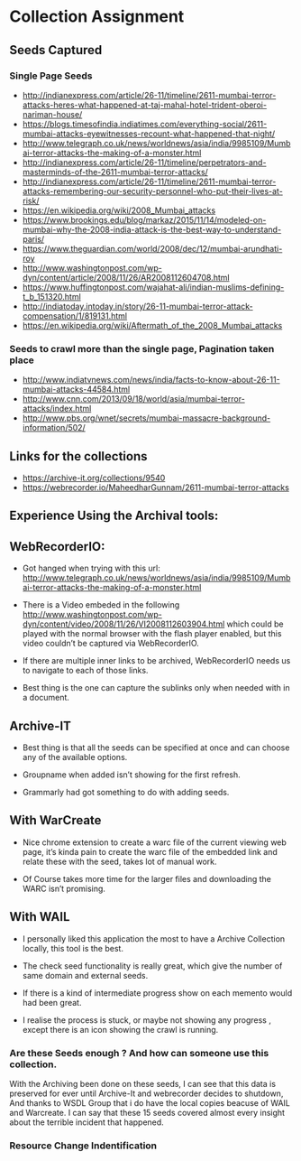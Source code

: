
# Collection Assignment

## Seeds Captured
### Single Page Seeds
* http://indianexpress.com/article/26-11/timeline/2611-mumbai-terror-attacks-heres-what-happened-at-taj-mahal-hotel-trident-oberoi-nariman-house/
* https://blogs.timesofindia.indiatimes.com/everything-social/2611-mumbai-attacks-eyewitnesses-recount-what-happened-that-night/
* http://www.telegraph.co.uk/news/worldnews/asia/india/9985109/Mumbai-terror-attacks-the-making-of-a-monster.html
* http://indianexpress.com/article/26-11/timeline/perpetrators-and-masterminds-of-the-2611-mumbai-terror-attacks/
* http://indianexpress.com/article/26-11/timeline/2611-mumbai-terror-attacks-remembering-our-security-personnel-who-put-their-lives-at-risk/
* https://en.wikipedia.org/wiki/2008_Mumbai_attacks
* https://www.brookings.edu/blog/markaz/2015/11/14/modeled-on-mumbai-why-the-2008-india-attack-is-the-best-way-to-understand-paris/
* https://www.theguardian.com/world/2008/dec/12/mumbai-arundhati-roy
* http://www.washingtonpost.com/wp-dyn/content/article/2008/11/26/AR2008112604708.html
* https://www.huffingtonpost.com/wajahat-ali/indian-muslims-defining-t_b_151320.html
* http://indiatoday.intoday.in/story/26-11-mumbai-terror-attack-compensation/1/819131.html
* https://en.wikipedia.org/wiki/Aftermath_of_the_2008_Mumbai_attacks

### Seeds to crawl more than the single page, Pagination taken place
* http://www.indiatvnews.com/news/india/facts-to-know-about-26-11-mumbai-attacks-44584.html
* http://www.cnn.com/2013/09/18/world/asia/mumbai-terror-attacks/index.html
* http://www.pbs.org/wnet/secrets/mumbai-massacre-background-information/502/



## Links for the collections
* https://archive-it.org/collections/9540
* https://webrecorder.io/MaheedharGunnam/2611-mumbai-terror-attacks


## Experience Using the Archival tools:
## WebRecorderIO:
 
* Got hanged when trying with this url: http://www.telegraph.co.uk/news/worldnews/asia/india/9985109/Mumbai-terror-attacks-the-making-of-a-monster.html

* There is a Video embeded in the following http://www.washingtonpost.com/wp-dyn/content/video/2008/11/26/VI2008112603904.html which could be played with the normal browser with the flash player enabled, but this video couldn’t be captured via WebRecorderIO.

* If there are multiple inner links to be archived, WebRecorderIO  needs us to navigate to each of those links.

* Best thing is the one can capture the sublinks only when needed with in a document.


## Archive-IT
* Best thing is that all the seeds can be specified at once and can choose any of the available options.

* Groupname when added isn’t showing for the first refresh.

* Grammarly had got something to do with adding seeds.


##  With WarCreate
* Nice chrome extension to create a warc file of the current viewing web page, it’s kinda pain to create the warc file of the embedded link and relate these with the seed, takes lot of manual work.

* Of Course takes more time for the larger files and downloading the WARC isn’t promising.


##  With WAIL
* I personally liked this application the most to have a Archive Collection locally, this tool is the best. 

* The check seed functionality is really great, which give the number of same domain and external seeds.

* If there is a kind of intermediate progress show on each memento would had been great.

* I realise the process is stuck, or maybe not showing any progress , except there is an icon showing the crawl is running.


### Are these Seeds enough ? And how can someone use this collection.
With the Archiving been done on these seeds, I can see that this data is preserved for ever until Archive-It and webrecorder decides to shutdown, 
And thanks to WSDL Group that i do have the local copies beacuse of WAIL and Warcreate. I can say that these 15 seeds covered almost every insight about the terrible incident that happened.





### Resource Change Indentification 
